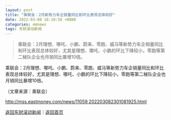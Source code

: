 ```yaml
---
layout: post
title: "乘联会：2月新势力车企销量同比和环比表现总体较好"
date: 2022-03-08 16:10:58 +0800
categories: emnews
tags: 东财滚动新闻
---
```

> 乘联会：2月理想、哪吒、小鹏、蔚来、零跑、威马等新势力车企销量同比和环比表现总体较好，尤其是理想、哪吒、小鹏的环比下降较小，零跑等第二梯队企业也月销同比暴增10倍。

<p>乘联会：2月理想、哪吒、小鹏、蔚来、零跑、威马等新势力车企销量同比和环比表现总体较好，尤其是理想、哪吒、小鹏的环比下降较小，零跑等第二梯队企业也月销同比暴增10倍。</p><p class="em_media">（文章来源：乘联会）</p>

<http://mss.eastmoney.com/news/11059,202203082301081925.html>

[返回东财滚动新闻](//finews.withounder.com/emnews/)｜[返回首页](//finews.withounder.com/)